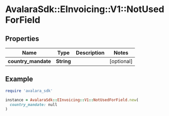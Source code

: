 # AvalaraSdk::EInvoicing::V1::NotUsedForField

## Properties

| Name | Type | Description | Notes |
| ---- | ---- | ----------- | ----- |
| **country_mandate** | **String** |  | [optional] |

## Example

```ruby
require 'avalara_sdk'

instance = AvalaraSdk::EInvoicing::V1::NotUsedForField.new(
  country_mandate: null
)
```

